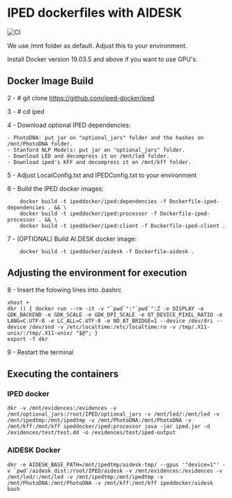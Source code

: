 # IPED dockerfiles with AIDESK

![CI](https://github.com/iped-docker/iped/workflows/CI/badge.svg)

We use /mnt folder as default. Adjust this to your environment. 

Install Docker version 19.03.5 and above if you want to use GPU's.

## Docker Image Build 


2 - # git clone https://github.com/iped-docker/iped

3 - # cd iped

4 - Download optional IPED dependencies:

    - PhotoDNA: put jar on "optional_jars" folder and the hashes on /mnt/PhotoDNA folder.
    - Stanford NLP Models: put jar on "optional_jars" folder.
    - Download LED and decompress it on /mnt/led folder.
    - Download iped's KFF and decompress it on /mnt/kff folder.

5 - Adjust LocalConfig.txt and IPEDConfig.txt to your environment 

6 - Build the IPED docker images: 

        docker build -t ipeddocker/iped:dependencies -f Dockerfile-iped-dependencies . && \
        docker build -t ipeddocker/iped:processor -f Dockerfile-iped-processor . && \
        docker build -t ipeddocker/iped:client -f Dockerfile-iped-client .
                           
7 - (OPTIONAL) Build AI.DESK docker image: 

        docker build -t ipeddocker/aidesk -f Dockerfile-aidesk .

## Adjusting the environment for execution

8 - Insert the folowing lines into .bashrc 

    xhost +
    dkr () { docker run --rm -it -v "`pwd`":"`pwd`":Z -e DISPLAY -e GDK_BACKEND -e GDK_SCALE -e GDK_DPI_SCALE -e QT_DEVICE_PIXEL_RATIO -e LANG=C.UTF-8 -e LC_ALL=C.UTF-8 -e NO_AT_BRIDGE=1 --device /dev/dri --device /dev/snd -v /etc/localtime:/etc/localtime:ro -v /tmp/.X11-unix/:/tmp/.X11-unix/ "$@"; }
    export -f dkr

9 - Restart the terminal 

## Executing the containers

### IPED docker

    dkr -v /mnt/evidences:/evidences -v /mnt/optional_jars:/root/IPED/optional_jars -v /mnt/led/:/mnt/led -v /mnt/ipedtmp:/mnt/ipedtmp -v /mnt/PhotoDNA:/mnt/PhotoDNA -v /mnt/kff:/mnt/kff ipeddocker/iped:processor java -jar iped.jar -d /evidences/test/test.dd -o /evidences/test/iped-output


### AIDESK Docker

    dkr -e AIDESK_BASE_PATH=/mnt/ipedtmp/aidesk-tmp/ --gpus '"device=1"' -v `pwd`/aidesk_dist:/root/IPED/aidesk -v /mnt/evidences:/evidences -v /mnt/led/:/mnt/led -v /mnt/ipedtmp:/mnt/ipedtmp -v /mnt/PhotoDNA:/mnt/PhotoDNA -v /mnt/kff:/mnt/kff ipeddocker/aidesk bash


